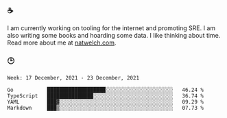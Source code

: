 ### ☕

I am currently working on tooling for the internet and promoting SRE. I am also writing some books and hoarding some data. I like thinking about time. Read more about me at [natwelch.com](https://natwelch.com).

### 🕒

<!--START_SECTION:waka-->
```text
Week: 17 December, 2021 - 23 December, 2021

Go           ███████████████████░░░░░░░░░░░░░░░░░░░░░░   46.24 % 
TypeScript   ███████████████░░░░░░░░░░░░░░░░░░░░░░░░░░   36.74 % 
YAML         ███▓░░░░░░░░░░░░░░░░░░░░░░░░░░░░░░░░░░░░░   09.29 % 
Markdown     ███▒░░░░░░░░░░░░░░░░░░░░░░░░░░░░░░░░░░░░░   07.73 % 
```
<!--END_SECTION:waka-->
